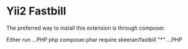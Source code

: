 Yii2 Fastbill
========

The preferred way to install this extension is through composer.

Either run
...PHP
php composer.phar require skeeran/fastbill "*"
...PHP
